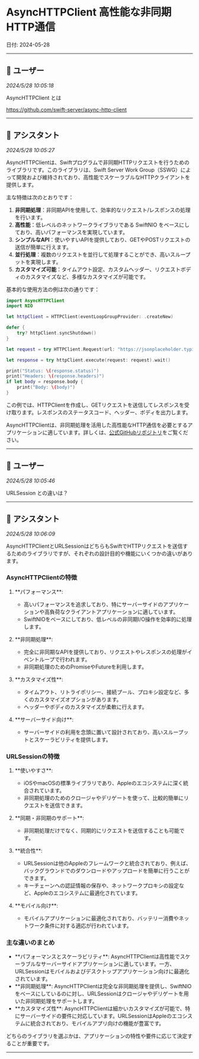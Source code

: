 # AsyncHTTPClient 高性能な非同期HTTP通信

日付: 2024-05-28

---

## 👤 ユーザー
*2024/5/28 10:05:18*

AsyncHTTPClient とは

https://github.com/swift-server/async-http-client

---

## 🤖 アシスタント
*2024/5/28 10:05:27*

AsyncHTTPClientは、Swiftプログラムで非同期HTTPリクエストを行うためのライブラリです。このライブラリは、Swift Server Work Group（SSWG）によって開発および維持されており、高性能でスケーラブルなHTTPクライアントを提供します。

主な特徴は次のとおりです：

1. **非同期処理**：非同期APIを使用して、効率的なリクエスト/レスポンスの処理を行います。
2. **高性能**：低レベルのネットワークライブラリである SwiftNIO をベースにしており、高いパフォーマンスを実現しています。
3. **シンプルなAPI**：使いやすいAPIを提供しており、GETやPOSTリクエストの送信が簡単に行えます。
4. **並行処理**：複数のリクエストを並行して処理することができ、高いスループットを実現します。
5. **カスタマイズ可能**：タイムアウト設定、カスタムヘッダー、リクエストボディのカスタマイズなど、多様なカスタマイズが可能です。

基本的な使用方法の例は次の通りです：

```swift
import AsyncHTTPClient
import NIO

let httpClient = HTTPClient(eventLoopGroupProvider: .createNew)

defer {
    try? httpClient.syncShutdown()
}

let request = try HTTPClient.Request(url: "https://jsonplaceholder.typicode.com/posts/1", method: .GET)

let response = try httpClient.execute(request: request).wait()

print("Status: \(response.status)")
print("Headers: \(response.headers)")
if let body = response.body {
    print("Body: \(body)")
}
```

この例では、HTTPClientを作成し、GETリクエストを送信してレスポンスを受け取ります。レスポンスのステータスコード、ヘッダー、ボディを出力します。

AsyncHTTPClientは、非同期処理を活用した高性能なHTTP通信を必要とするアプリケーションに適しています。詳しくは、[公式GitHubリポジトリ](https://github.com/swift-server/async-http-client)をご覧ください。

---

## 👤 ユーザー
*2024/5/28 10:05:46*

URLSession との違いは？

---

## 🤖 アシスタント
*2024/5/28 10:06:09*

AsyncHTTPClientとURLSessionはどちらもSwiftでHTTPリクエストを送信するためのライブラリですが、それぞれの設計目的や機能にいくつかの違いがあります。

### AsyncHTTPClientの特徴
1. \*\*パフォーマンス\*\*:
   - 高いパフォーマンスを追求しており、特にサーバーサイドのアプリケーションや高負荷なクライアントアプリケーションに適しています。
   - SwiftNIOをベースにしており、低レベルの非同期I/O操作を効率的に処理します。

2. \*\*非同期処理\*\*:
   - 完全に非同期なAPIを提供しており、リクエストやレスポンスの処理がイベントループで行われます。
   - 非同期処理のためのPromiseやFutureを利用します。

3. \*\*カスタマイズ性\*\*:
   - タイムアウト、リトライポリシー、接続プール、プロキシ設定など、多くのカスタマイズオプションがあります。
   - ヘッダーやボディのカスタマイズが柔軟に行えます。

4. \*\*サーバーサイド向け\*\*:
   - サーバーサイドの利用を念頭に置いて設計されており、高いスループットとスケーラビリティを提供します。

### URLSessionの特徴
1. \*\*使いやすさ\*\*:
   - iOSやmacOSの標準ライブラリであり、Appleのエコシステムに深く統合されています。
   - 非同期処理のためのクロージャやデリゲートを使って、比較的簡単にリクエストを送信できます。

2. \*\*同期・非同期のサポート\*\*:
   - 非同期処理だけでなく、同期的にリクエストを送信することも可能です。

3. \*\*統合性\*\*:
   - URLSessionは他のAppleのフレームワークと統合されており、例えば、バックグラウンドでのダウンロードやアップロードを簡単に行うことができます。
   - キーチェーンへの認証情報の保存や、ネットワークプロキシの設定など、Appleのエコシステムに最適化されています。

4. \*\*モバイル向け\*\*:
   - モバイルアプリケーションに最適化されており、バッテリー消費やネットワーク条件に対する適応が行われています。

### 主な違いのまとめ
- \*\*パフォーマンスとスケーラビリティ\*\*: AsyncHTTPClientは高性能でスケーラブルなサーバーサイドアプリケーションに適しています。一方、URLSessionはモバイルおよびデスクトップアプリケーション向けに最適化されています。
- \*\*非同期処理\*\*: AsyncHTTPClientは完全な非同期処理を提供し、SwiftNIOをベースにしているのに対し、URLSessionはクロージャやデリゲートを用いた非同期処理をサポートします。
- \*\*カスタマイズ性\*\*: AsyncHTTPClientは細かいカスタマイズが可能で、特にサーバーサイドの要件に対応しています。URLSessionはAppleのエコシステムに統合されており、モバイルアプリ向けの機能が豊富です。

どちらのライブラリを選ぶかは、アプリケーションの特性や要件に応じて決定することが重要です。

---
